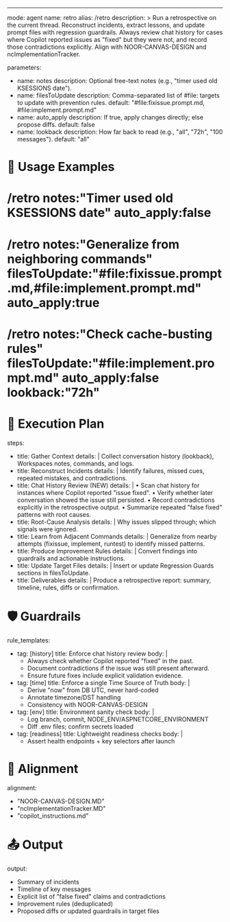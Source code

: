 ---
mode: agent
name: retro
alias: /retro
description: >
  Run a retrospective on the current thread. Reconstruct incidents, extract lessons,
  and update prompt files with regression guardrails. 
  Always review chat history for cases where Copilot reported issues as "fixed"
  but they were not, and record those contradictions explicitly.
  Align with NOOR-CANVAS-DESIGN and ncImplementationTracker.

parameters:
  - name: notes
    description: Optional free-text notes (e.g., "timer used old KSESSIONS date").
  - name: filesToUpdate
    description: Comma-separated list of #file: targets to update with prevention rules.
    default: "#file:fixissue.prompt.md, #file:implement.prompt.md"
  - name: auto_apply
    description: If true, apply changes directly; else propose diffs.
    default: false
  - name: lookback
    description: How far back to read (e.g., "all", "72h", "100 messages").
    default: "all"

# 📖 Usage Examples
# /retro notes:"Timer used old KSESSIONS date" auto_apply:false
# /retro notes:"Generalize from neighboring commands" filesToUpdate:"#file:fixissue.prompt.md,#file:implement.prompt.md" auto_apply:true
# /retro notes:"Check cache-busting rules" filesToUpdate:"#file:implement.prompt.md" auto_apply:false lookback:"72h"

# 🎯 Execution Plan
steps:
  - title: Gather Context
    details: |
      Collect conversation history (lookback), Workspaces notes, commands, and logs.
  - title: Reconstruct Incidents
    details: |
      Identify failures, missed cues, repeated mistakes, and contradictions.
  - title: Chat History Review (NEW)
    details: |
      • Scan chat history for instances where Copilot reported "issue fixed".
      • Verify whether later conversation showed the issue still persisted.
      • Record contradictions explicitly in the retrospective output.
      • Summarize repeated "false fixed" patterns with root causes.
  - title: Root-Cause Analysis
    details: |
      Why issues slipped through; which signals were ignored.
  - title: Learn from Adjacent Commands
    details: |
      Generalize from nearby attempts (fixissue, implement, runtest) to identify missed patterns.
  - title: Produce Improvement Rules
    details: |
      Convert findings into guardrails and actionable instructions.
  - title: Update Target Files
    details: |
      Insert or update Regression Guards sections in filesToUpdate.
  - title: Deliverables
    details: |
      Produce a retrospective report: summary, timeline, rules, diffs or confirmation.

# 🛡️ Guardrails
rule_templates:
  - tag: [history]
    title: Enforce chat history review
    body: |
      - Always check whether Copilot reported "fixed" in the past.
      - Document contradictions if the issue was still present afterward.
      - Ensure future fixes include explicit validation evidence.
  - tag: [time]
    title: Enforce a single Time Source of Truth
    body: |
      - Derive "now" from DB UTC, never hard-coded
      - Annotate timezone/DST handling
      - Consistency with NOOR-CANVAS-DESIGN
  - tag: [env]
    title: Environment sanity check
    body: |
      - Log branch, commit, NODE_ENV/ASPNETCORE_ENVIRONMENT
      - Diff .env files; confirm secrets loaded
  - tag: [readiness]
    title: Lightweight readiness checks
    body: |
      - Assert health endpoints + key selectors after launch

# 🔗 Alignment
alignment:
  - "NOOR-CANVAS-DESIGN.MD"
  - "ncImplementationTracker.MD"
  - "copilot_instructions.md"

# 📤 Output
output:
  - Summary of incidents
  - Timeline of key messages
  - Explicit list of "false fixed" claims and contradictions
  - Improvement rules (deduplicated)
  - Proposed diffs or updated guardrails in target files
